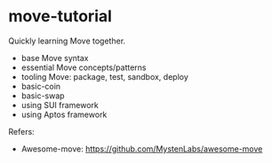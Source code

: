 # move-tutorial

Quickly learning Move together.

  - base Move syntax
  - essential Move concepts/patterns
  - tooling Move: package, test, sandbox, deploy
  - basic-coin
  - basic-swap
  - using SUI framework
  - using Aptos framework
  
 Refers:
 - Awesome-move: https://github.com/MystenLabs/awesome-move
